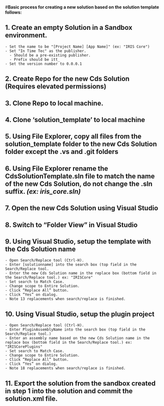 #**Basic process for creating a new solution based on the solution template follows:**
## 1. Create an empty Solution in a Sandbox environment.
    - Set the name to be "[Project Name] [App Name]" (ex: "IRIS Core")
    - Set "In Time Tec" as the publisher.
      - Should be a pre-existing publisher.
      - Prefix should be itt_
    - Set the version number to 0.0.0.1
## 2. Create Repo for the new Cds Solution (Requires elevated permissions)
## 3. Clone Repo to local machine.
## 4. Clone ‘solution_template’ to local machine
## 5. Using File Explorer, copy all files from the solution_template folder to the new Cds Solution folder except the .vs and .git folders
## 6. Using File Explorer rename the CdsSolutionTemplate.sln file to match the name of the new Cds Solution, do not change the .sln suffix. _(ex: iris_core.sln)_
## 7. Open the new Cds Solution using Visual Studio
## 8. Switch to “Folder View” in Visual Studio
## 9. Using Visual Studio, setup the template with the Cds Solution name
    - Open Search/Replace tool (Ctrl-H).
    - Enter [solutionname] into the search box (top field in the Search/Replace tool.
    - Enter the new Cds Solution name in the replace box (bottom field in the Search/Replace tool.) ex: "IRISCore"
    - Set search to Match Case.
    - Change scope to Entire Solution.
    - Click “Replace All” button.
    - Click “Yes” on dialog.
    - Note 13 replacements when search/replace is finished.
## 10. Using Visual Studio, setup the plugin project
    - Open Search/Replace tool (Ctrl-H).
    - Enter PluginAssemblyName into the search box (top field in the Search/Replace tool.)
    - Enter an assembly name based on the new Cds Solution name in the replace box (bottom field in the Search/Replace tool.) ex: "IRISCorePlugins"
    - Set search to Match Case.
    - Change scope to Entire Solution.
    - Click “Replace All” button.
    - Click “Yes” on dialog.
    - Note 18 replacements when search/replace is finished.
## 11. Export the solution from the sandbox created in step 1 into the solution and commit the solution.xml file.
